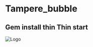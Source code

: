 Tampere_bubble
==============

Gem install thin
Thin start
---------------

![Logo](https://cloud.githubusercontent.com/assets/5552897/4782901/d22de890-5d0c-11e4-96d7-dcc12a0d197c.png)
